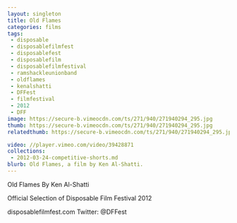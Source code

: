 ```yaml
---
layout: singleton
title: Old Flames
categories: films
tags:
 - disposable
 - disposablefilmfest
 - disposablefest
 - disposablefilm
 - disposablefilmfestival
 - ramshackleunionband
 - oldflames
 - kenalshatti
 - DFFest
 - filmfestival
 - 2012
 - DFF
image: https://secure-b.vimeocdn.com/ts/271/940/271940294_295.jpg
thumb: https://secure-b.vimeocdn.com/ts/271/940/271940294_295.jpg
relatedthumb: https://secure-b.vimeocdn.com/ts/271/940/271940294_295.jpg

video: //player.vimeo.com/video/39428871
collections:
 - 2012-03-24-competitive-shorts.md
blurb: Old Flames, a film by Ken Al-Shatti.
---
```


Old Flames
By Ken Al-Shatti

Official Selection of Disposable Film Festival 2012

disposablefilmfest.com
Twitter: @DFFest